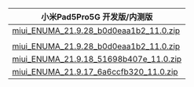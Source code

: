 | 小米Pad5Pro5G  开发版/内测版    |
| ---- |
| [miui_ENUMA_21.9.28_b0d0eaa1b2_11.0.zip](https://hugeota.d.miui.com/21.9.28/miui_ENUMA_21.9.28_b0d0eaa1b2_11.0.zip)    |
| []()    |
| [miui_ENUMA_21.9.28_b0d0eaa1b2_11.0.zip](https://hugeota.d.miui.com/21.9.28/miui_ENUMA_21.9.28_b0d0eaa1b2_11.0.zip)    |
| [miui_ENUMA_21.9.18_51698b407e_11.0.zip](https://hugeota.d.miui.com/21.9.18/miui_ENUMA_21.9.18_51698b407e_11.0.zip)    |
| [miui_ENUMA_21.9.17_6a6ccfb320_11.0.zip](https://hugeota.d.miui.com/21.9.17/miui_ENUMA_21.9.17_6a6ccfb320_11.0.zip)    |
